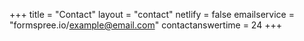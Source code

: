 +++
title = "Contact"
layout = "contact"
netlify = false
emailservice = "formspree.io/example@email.com"
contactanswertime = 24
+++
